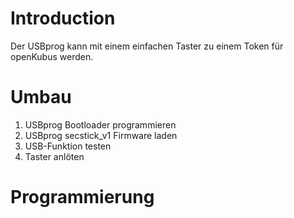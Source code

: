 # Introduction #

Der USBprog kann mit einem einfachen Taster zu einem Token für openKubus werden.


# Umbau #

  1. USBprog Bootloader programmieren
  1. USBprog secstick\_v1 Firmware laden
  1. USB-Funktion testen
  1. Taster anlöten

# Programmierung #